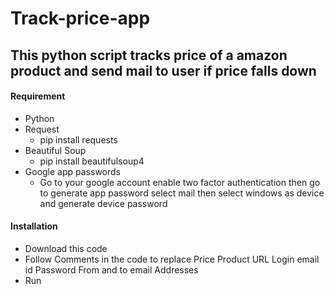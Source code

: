 # Track-price-app
## This python script tracks price of a amazon product and send mail to user if price falls down

#### Requirement
* Python 
* Request
  - pip install requests
* Beautiful Soup
  - pip install beautifulsoup4
* Google app passwords
  - Go to your google account enable two factor authentication then go to generate app password select mail then select windows as device and generate device password

#### Installation

* Download this code
* Follow Comments in the code to replace Price Product URL Login email id Password From and to email Addresses 
* Run
